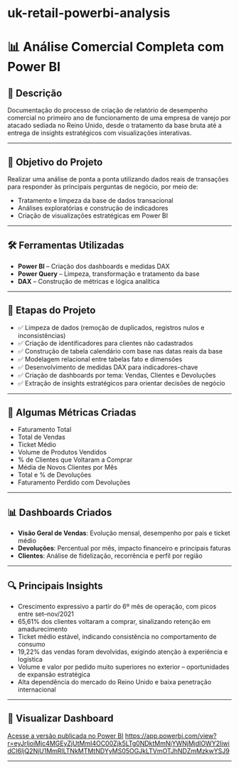 # uk-retail-powerbi-analysis

# 📊 Análise Comercial Completa com Power BI

## 📝 Descrição
Documentação do processo de criação de relatório de desempenho comercial no primeiro ano de funcionamento de uma empresa de varejo por atacado sediada no Reino Unido, desde o tratamento da base bruta até a entrega de insights estratégicos com visualizações interativas.

---

## 🎯 Objetivo do Projeto
Realizar uma análise de ponta a ponta utilizando dados reais de transações para responder às principais perguntas de negócio, por meio de:

- Tratamento e limpeza da base de dados transacional  
- Análises exploratórias e construção de indicadores  
- Criação de visualizações estratégicas em Power BI  

---

## 🛠️ Ferramentas Utilizadas
- **Power BI** – Criação dos dashboards e medidas DAX  
- **Power Query** – Limpeza, transformação e tratamento da base  
- **DAX** – Construção de métricas e lógica analítica  

---

## 🔄 Etapas do Projeto
- ✅ Limpeza de dados (remoção de duplicados, registros nulos e inconsistências)
- ✅ Criação de identificadores para clientes não cadastrados
- ✅ Construção de tabela calendário com base nas datas reais da base
- ✅ Modelagem relacional entre tabelas fato e dimensões
- ✅ Desenvolvimento de medidas DAX para indicadores-chave
- ✅ Criação de dashboards por tema: Vendas, Clientes e Devoluções
- ✅ Extração de insights estratégicos para orientar decisões de negócio

---

## 📐 Algumas Métricas Criadas
- Faturamento Total
- Total de Vendas   
- Ticket Médio  
- Volume de Produtos Vendidos  
- % de Clientes que Voltaram a Comprar  
- Média de Novos Clientes por Mês  
- Total e % de Devoluções  
- Faturamento Perdido com Devoluções  


---

## 📊 Dashboards Criados
- **Visão Geral de Vendas**: Evolução mensal, desempenho por país e ticket médio
- **Devoluções**: Percentual por mês, impacto financeiro e principais faturas
- **Clientes**: Análise de fidelização, recorrência e perfil por região

---

## 🔍 Principais Insights
- Crescimento expressivo a partir do 6º mês de operação, com picos entre set–nov/2021  
- 65,61% dos clientes voltaram a comprar, sinalizando retenção em amadurecimento  
- Ticket médio estável, indicando consistência no comportamento de consumo  
- 19,22% das vendas foram devolvidas, exigindo atenção à experiência e logística  
- Volume e valor por pedido muito superiores no exterior – oportunidades de expansão estratégica  
- Alta dependência do mercado do Reino Unido e baixa penetração internacional

---

## 🔗 Visualizar Dashboard
[Acesse a versão publicada no Power BI](#) https://app.powerbi.com/view?r=eyJrIjoiMjc4MGEyZjUtMmI4OC00Zjk5LTg0NDktMmNjYWNjMjdlOWY2IiwidCI6IjQ2NjU1MmRlLTNkMTMtNDYyMS05OGJkLTVmOTJhNDZmMzkwYSJ9 

---

